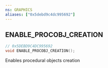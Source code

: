 ```yaml
---
ns: GRAPHICS
aliases: ["0x5debd9c4dc995692"]
---
```

## ENABLE_PROCOBJ_CREATION

```c
// 0x5DEBD9C4DC995692
void ENABLE_PROCOBJ_CREATION();
```

Enables procedural objects creation

